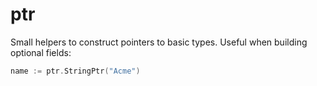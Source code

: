# ptr

Small helpers to construct pointers to basic types. Useful when building optional fields:

```go
name := ptr.StringPtr("Acme")
```
